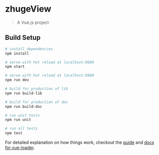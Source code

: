 # zhugeView

> A Vue.js project

## Build Setup

``` bash
# install dependencies
npm install

# serve with hot reload at localhost:8080
npm start

# serve with hot reload at localhost:8080
npm run dev

# build for production of lib
npm run build-lib

# build for production of doc
npm run build-doc

# run unit tests
npm run unit

# run all tests
npm test
```

For detailed explanation on how things work, checkout the [guide](http://vuejs-templates.github.io/webpack/) and [docs for vue-loader](http://vuejs.github.io/vue-loader).

